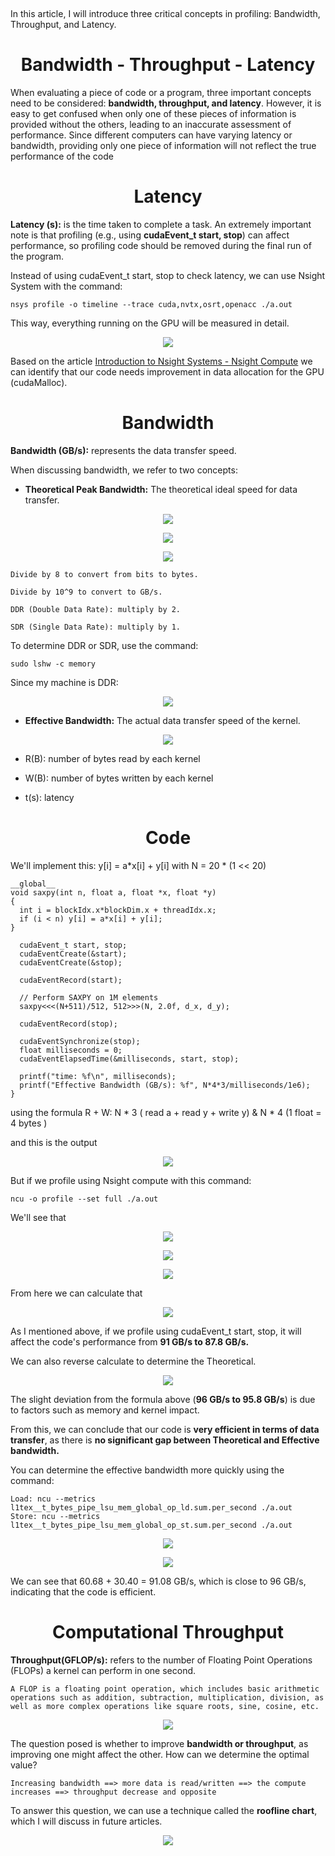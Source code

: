 <p align="center">
 <h1 align="center"></h1>
</p>

<p align="center">
  <img src="" />
</p>


In this article, I will introduce three critical concepts in profiling: Bandwidth, Throughput, and Latency.

<p align="center">
 <h1 align="center">Bandwidth - Throughput - Latency</h1>
</p>

When evaluating a piece of code or a program, three important concepts need to be considered: **bandwidth, throughput, and latency**. However, it is easy to get confused when only one of these pieces of information is provided without the others, leading to an inaccurate assessment of performance. Since different computers can have varying latency or bandwidth, providing only one piece of information will not reflect the true performance of the code

<p align="center">
 <h1 align="center">Latency</h1>
</p>

**Latency (s):** is the time taken to complete a task. An extremely important note is that profiling (e.g., using **cudaEvent_t start, stop**) can affect performance, so profiling code should be removed during the final run of the program.

Instead of using cudaEvent_t start, stop to check latency, we can use Nsight System with the command:

```
nsys profile -o timeline --trace cuda,nvtx,osrt,openacc ./a.out
```

This way, everything running on the GPU will be measured in detail.



<p align="center">
  <img src="https://github.com/CisMine/Guide-NVIDIA-Tools/assets/122800932/ba59a142-c63b-478a-b01c-16323de9a159" />
</p>

Based on the article [Introduction to Nsight Systems - Nsight Compute](https://github.com/CisMine/Guide-NVIDIA-Tools/tree/main/Chapter01) we can identify that our code needs improvement in data allocation for the GPU (cudaMalloc).

<p align="center">
 <h1 align="center">Bandwidth</h1>
</p>

**Bandwidth (GB/s):** represents the data transfer speed.

When discussing bandwidth, we refer to two concepts:

- **Theoretical Peak Bandwidth:** The theoretical ideal speed for data transfer.
  
<p align="center">
  <img src="https://github.com/CisMine/Guide-NVIDIA-Tools/assets/122800932/8a158e65-3b89-4a70-9b58-99e6dbb10840" />
</p>


<p align="center">
  <img src="https://github.com/CisMine/Guide-NVIDIA-Tools/assets/122800932/108be482-7587-4e55-8877-5a5a017f711b" />
</p>

<p align="center">
  <img src="https://github.com/CisMine/Guide-NVIDIA-Tools/assets/122800932/468f077c-0214-4f25-989b-ade4e927362f" />
</p>

```
Divide by 8 to convert from bits to bytes.

Divide by 10^9 to convert to GB/s.

DDR (Double Data Rate): multiply by 2.

SDR (Single Data Rate): multiply by 1.
```

To determine DDR or SDR, use the command:

```
sudo lshw -c memory
```

Since my machine is DDR:

<p align="center">
  <img src="https://github.com/CisMine/Guide-NVIDIA-Tools/assets/122800932/82a6601c-6691-4ea7-b701-66db304c51be" />
</p>


- **Effective Bandwidth:** The actual data transfer speed of the kernel.


<p align="center">
  <img src="https://github.com/CisMine/Guide-NVIDIA-Tools/assets/122800932/58a2074b-3507-4a71-9dd4-76a6667381b1" />
</p>


- R(B): number of bytes read by each kernel

- W(B): number of bytes written by each kernel

- t(s): latency



<p align="center">
 <h1 align="center">Code</h1>
</p>


We'll implement this: y[i] = a*x[i] + y[i] with N = 20 * (1 << 20)


```
__global__
void saxpy(int n, float a, float *x, float *y)
{
  int i = blockIdx.x*blockDim.x + threadIdx.x;
  if (i < n) y[i] = a*x[i] + y[i];
}
```

```
  cudaEvent_t start, stop;
  cudaEventCreate(&start);
  cudaEventCreate(&stop);

  cudaEventRecord(start);

  // Perform SAXPY on 1M elements
  saxpy<<<(N+511)/512, 512>>>(N, 2.0f, d_x, d_y);

  cudaEventRecord(stop);

  cudaEventSynchronize(stop);
  float milliseconds = 0;
  cudaEventElapsedTime(&milliseconds, start, stop);

  printf("time: %f\n", milliseconds);
  printf("Effective Bandwidth (GB/s): %f", N*4*3/milliseconds/1e6);
}
```

 using the formula R + W: N * 3 ( read a + read y + write y) & N * 4 (1 float = 4 bytes )

 and this is the output

<p align="center">
  <img src="https://github.com/CisMine/Guide-NVIDIA-Tools/assets/122800932/c72e666d-bd45-4030-8901-eb54de1af329" />
</p>

But if we profile using Nsight compute with this command:

```
ncu -o profile --set full ./a.out
```

We'll see that

<p align="center">
  <img src="https://github.com/CisMine/Guide-NVIDIA-Tools/assets/122800932/d1525faa-8393-46cd-b1e5-889967e1404c" />
</p>


<p align="center">
  <img src="https://github.com/CisMine/Guide-NVIDIA-Tools/assets/122800932/efd02ed4-74e0-441a-88fa-dde36061a8dd" />
</p>


<p align="center">
  <img src="https://github.com/CisMine/Guide-NVIDIA-Tools/assets/122800932/b8329288-1a06-42f0-8a22-c582ff4b7861" />
</p>

From here we can calculate that

<p align="center">
  <img src="https://github.com/CisMine/Guide-NVIDIA-Tools/assets/122800932/5ccd6f6f-f6c4-4eff-8943-bc94d4fb9591" />
</p>


As I mentioned above, if we profile using cudaEvent_t start, stop, it will affect the code's performance from **91 GB/s to 87.8 GB/s.**

We can also reverse calculate to determine the Theoretical.

<p align="center">
  <img src="https://github.com/CisMine/Guide-NVIDIA-Tools/assets/122800932/c25524b6-2435-4ba6-97ac-b16c2e340695" />
</p>


The slight deviation from the formula above (**96 GB/s to 95.8 GB/s**) is due to factors such as memory and kernel impact.

From this, we can conclude that our code is **very efficient in terms of data transfer**, as there is **no significant gap between Theoretical and Effective bandwidth.**

You can determine the effective bandwidth more quickly using the command:

```
Load: ncu --metrics l1tex__t_bytes_pipe_lsu_mem_global_op_ld.sum.per_second ./a.out
Store: ncu --metrics l1tex__t_bytes_pipe_lsu_mem_global_op_st.sum.per_second ./a.out
```

<p align="center">
  <img src="https://github.com/CisMine/Guide-NVIDIA-Tools/assets/122800932/133b404a-416a-4c20-bce3-0646487af5a6" />
</p>


<p align="center">
  <img src="https://github.com/CisMine/Guide-NVIDIA-Tools/assets/122800932/91e0651e-6c52-4642-a49b-3f328fcd3352" />
</p>

We can see that 60.68 + 30.40 = 91.08 GB/s, which is close to 96 GB/s, indicating that the code is efficient.


<p align="center">
 <h1 align="center">Computational Throughput</h1>
</p>

**Throughput(GFLOP/s):** refers to the number of Floating Point Operations (FLOPs) a kernel can perform in one second.

`A FLOP is a floating point operation, which includes basic arithmetic operations such as addition, subtraction, multiplication, division, as well as more complex operations like square roots, sine, cosine, etc.`

<p align="center">
  <img src="https://github.com/CisMine/Guide-NVIDIA-Tools/assets/122800932/d6a4456e-cafe-46e4-a2fd-2cc475e7b434" />
</p>

The question posed is whether to improve **bandwidth or throughput**, as improving one might affect the other. How can we determine the optimal value?

`Increasing bandwidth ==> more data is read/written ==> the compute increases ==> throughput decrease and opposite`

To answer this question, we can use a technique called the **roofline chart**, which I will discuss in future articles.

<p align="center">
  <img src="https://github.com/CisMine/Guide-NVIDIA-Tools/assets/122800932/bbd32c83-0954-4f29-891a-1c74917f24e0" />
</p>






























